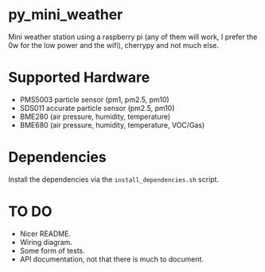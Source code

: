 # py_mini_weather

Mini weather station using a raspberry pi (any of them will work, I prefer the 0w for the low power and the wifi), cherrypy and not much else.

# Supported Hardware

- PMS5003 particle sensor (pm1, pm2.5, pm10)
- SDS011 accurate particle sensor (pm2.5, pm10)
- BME280 (air pressure, humidity, temperature)
- BME680 (air pressure, humidity, temperature, VOC/Gas)

# Dependencies

Install the dependencies via the `install_dependencies.sh` script.

# TO DO
- Nicer README.
- Wiring diagram.
- Some form of tests.
- API documentation, not that there is much to document.

